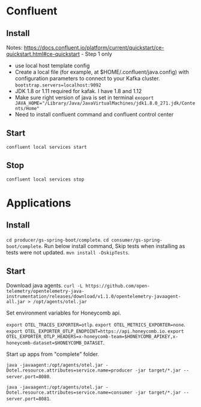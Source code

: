 # Confluent 
## Install
  Notes:
  https://docs.confluent.io/platform/current/quickstart/ce-quickstart.html#ce-quickstart - Step 1 only 
-  use local host template config 
-  Create a local file (for example, at $HOME/.confluent/java.config) with configuration parameters to connect to your Kafka cluster.
  `bootstrap.servers=localhost:9092`
- JDK 1.8 or 1.11 required for kafak.  I have 1.8 and 1.12
- Make sure right version of java is set in terminal
  `exoport JAVA_HOME="/Library/Java/JavaVirtualMachines/jdk1.8.0_271.jdk/Contents/Home"` 
- Need to install confluent command and confluent control center

## Start
`confluent local services start`
## Stop
`confluent local services stop`


# Applications 

## Install 
`cd producer/gs-spring-boot/complete`. 
`cd consumer/gs-spring-boot/complete`. 
Run below install command, Skip tests when installing as tests were not updated. 
 `mvn install -DskipTests`. 

## Start

Download java agents. 
`curl -L https://github.com/open-telemetry/opentelemetry-java-instrumentation/releases/download/v1.1.0/opentelemetry-javaagent-all.jar > /opt/agents/otel.jar`

Set environment variables for Honeycomb api. 

`export OTEL_TRACES_EXPORTER=otlp`. 
`export OTEL_METRICS_EXPORTER=none`. 
`export OTEL_EXPORTER_OTLP_ENDPOINT=https://api.honeycomb.io`. 
`export OTEL_EXPORTER_OTLP_HEADERS=x-honeycomb-team=$HONEYCOMB_APIKEY,x-honeycomb-dataset=$HONEYCOMB_DATASET`. 

Start up apps from "complete" folder. 

`java -javaagent:/opt/agents/otel.jar -Dotel.resource.attributes=service.name=producer -jar target/*.jar --server.port=8080`. 

`java -javaagent:/opt/agents/otel.jar -Dotel.resource.attributes=service.name=consumer -jar target/*.jar --server.port=8081`. 



